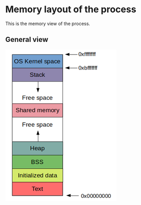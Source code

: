 # Memory layout of the process

This is the memory view of the process.

## General view

![general-view](images/general-memory-view.png "https://github.com/whatsyourask/basics-of-pwn/blob/main/images/general-memory-view.png")
